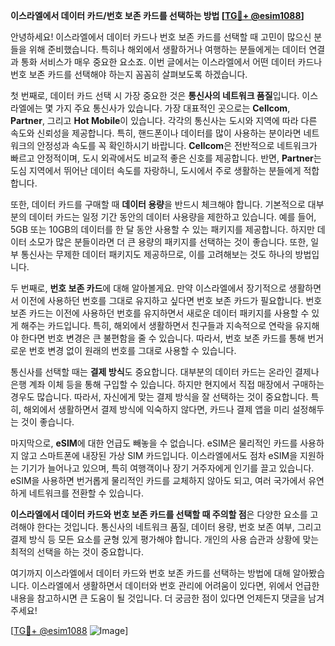 **이스라엘에서 데이터 카드/번호 보존 카드를 선택하는 방법 [[TG💪+ @esim1088](https://t.me/s/esim1088)]**

안녕하세요! 이스라엘에서 데이터 카드나 번호 보존 카드를 선택할 때 고민이 많으신 분들을 위해 준비했습니다. 특히나 해외에서 생활하거나 여행하는 분들에게는 데이터 연결과 통화 서비스가 매우 중요한 요소죠. 이번 글에서는 이스라엘에서 어떤 데이터 카드나 번호 보존 카드를 선택해야 하는지 꼼꼼히 살펴보도록 하겠습니다.

첫 번째로, 데이터 카드 선택 시 가장 중요한 것은 **통신사의 네트워크 품질**입니다. 이스라엘에는 몇 가지 주요 통신사가 있습니다. 가장 대표적인 곳으로는 **Cellcom**, **Partner**, 그리고 **Hot Mobile**이 있습니다. 각각의 통신사는 도시와 지역에 따라 다른 속도와 신뢰성을 제공합니다. 특히, 핸드폰이나 데이터를 많이 사용하는 분이라면 네트워크의 안정성과 속도를 꼭 확인하시기 바랍니다. **Cellcom**은 전반적으로 네트워크가 빠르고 안정적이며, 도시 외곽에서도 비교적 좋은 신호를 제공합니다. 반면, **Partner**는 도심 지역에서 뛰어난 데이터 속도를 자랑하니, 도시에서 주로 생활하는 분들에게 적합합니다.

또한, 데이터 카드를 구매할 때 **데이터 용량**을 반드시 체크해야 합니다. 기본적으로 대부분의 데이터 카드는 일정 기간 동안의 데이터 사용량을 제한하고 있습니다. 예를 들어, 5GB 또는 10GB의 데이터를 한 달 동안 사용할 수 있는 패키지를 제공합니다. 하지만 데이터 소모가 많은 분들이라면 더 큰 용량의 패키지를 선택하는 것이 좋습니다. 또한, 일부 통신사는 무제한 데이터 패키지도 제공하므로, 이를 고려해보는 것도 하나의 방법입니다.

두 번째로, **번호 보존 카드**에 대해 알아볼게요. 만약 이스라엘에서 장기적으로 생활하면서 이전에 사용하던 번호를 그대로 유지하고 싶다면 번호 보존 카드가 필요합니다. 번호 보존 카드는 이전에 사용하던 번호를 유지하면서 새로운 데이터 패키지를 사용할 수 있게 해주는 카드입니다. 특히, 해외에서 생활하면서 친구들과 지속적으로 연락을 유지해야 한다면 번호 변경은 큰 불편함을 줄 수 있습니다. 따라서, 번호 보존 카드를 통해 번거로운 번호 변경 없이 원래의 번호를 그대로 사용할 수 있습니다.

통신사를 선택할 때는 **결제 방식**도 중요합니다. 대부분의 데이터 카드는 온라인 결제나 은행 계좌 이체 등을 통해 구입할 수 있습니다. 하지만 현지에서 직접 매장에서 구매하는 경우도 많습니다. 따라서, 자신에게 맞는 결제 방식을 잘 선택하는 것이 중요합니다. 특히, 해외에서 생활하면서 결제 방식에 익숙하지 않다면, 카드나 결제 앱을 미리 설정해두는 것이 좋습니다.

마지막으로, **eSIM**에 대한 언급도 빼놓을 수 없습니다. eSIM은 물리적인 카드를 사용하지 않고 스마트폰에 내장된 가상 SIM 카드입니다. 이스라엘에서도 점차 eSIM을 지원하는 기기가 늘어나고 있으며, 특히 여행객이나 장기 거주자에게 인기를 끌고 있습니다. eSIM을 사용하면 번거롭게 물리적인 카드를 교체하지 않아도 되고, 여러 국가에서 유연하게 네트워크를 전환할 수 있습니다.

**이스라엘에서 데이터 카드와 번호 보존 카드를 선택할 때 주의할 점**은 다양한 요소를 고려해야 한다는 것입니다. 통신사의 네트워크 품질, 데이터 용량, 번호 보존 여부, 그리고 결제 방식 등 모든 요소를 균형 있게 평가해야 합니다. 개인의 사용 습관과 상황에 맞는 최적의 선택을 하는 것이 중요합니다.

여기까지 이스라엘에서 데이터 카드와 번호 보존 카드를 선택하는 방법에 대해 알아봤습니다. 이스라엘에서 생활하면서 데이터와 번호 관리에 어려움이 있다면, 위에서 언급한 내용을 참고하시면 큰 도움이 될 것입니다. 더 궁금한 점이 있다면 언제든지 댓글을 남겨주세요!

[[TG💪+ @esim1088](https://t.me/s/esim1088) ![Image](https://i.postimg.cc/Y0z9fWf4/image.png)]